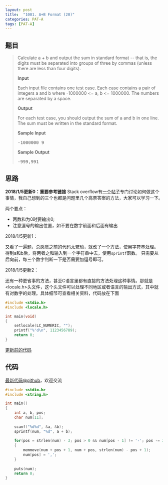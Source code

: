 ```yaml
---
layout: post
title:  "1001. A+B Format (20)"
categories: PAT-A
tags: [PAT-A]
---
```

## 题目

> <div id="problemContent">
> <p>Calculate a + b and output the sum in standard format -- that is, the digits must be separated into groups of three by commas (unless there are less than four digits).</p>
> <p><b>Input</b></p>
> <p>Each input file contains one test case.  Each case contains a pair of integers a and b where -1000000 &lt;= a, b &lt;= 1000000.  The numbers are separated by a space.<p>
> <p><b>Output</b></p>
> <p>For each test case, you should output the sum of a and b in one line.  The sum must be written in the standard format. </p>
> <b>Sample Input</b><pre>
> -1000000 9
> </pre>
> <b>Sample Output</b><pre>
> -999,991
> </pre>
> </p></p></div>

## 思路

**2018/1/5更新0：重要参考链接**
Stack overflow有[一个帖子](https://stackoverflow.com/questions/1449805/how-to-format-a-number-from-1123456789-to-1-123-456-789-in-c)专门讨论如何做这个事情，我自己想到的三个也都是问题里几个高票答案的方法，大家可以学习一下。

两个要点：
- 两数和为0时要输出0;
- 注意逗号的输出位置，如不要在数字前面和后面有输出

2018/1/5更新1：

又看了一遍题，总感觉之前的代码太繁琐，就改了一个方法，使用字符串处理。
得到a和b后，将两者之和输入到一个字符串中去，使用`sprintf`函数。
只需要从后向前，每三个数字判断一下是否需要加逗号即可。

2018/1/5更新2：

还有一种更省事的方法，甚至C语言里都有直接的方法处理这种事情。那就是<locale.h>头文件，这个头文件可以处理不同地区或者语言的输出方式，其中就有对数字的处理。具体细节可查看相关资料，代码放在下面
```c
#include <stdio.h>
#include <locale.h>

int main(void)
{
    setlocale(LC_NUMERIC, "");
    printf("%'d\n", 1123456789);
    return 0;
}
```

[更新前的代码](https://github.com/OliverLew/PAT/blob/8c2a69d350e254a03397227f1a7b7e28097a9ed3/PATAdvanced/1001.c)

## 代码

[最新代码@github](https://github.com/OliverLew/PAT/blob/master/PATAdvanced/1001.c)，欢迎交流
```c
#include <stdio.h>
#include <string.h>

int main()
{
    int a, b, pos;
    char num[11];
    
    scanf("%d%d", &a, &b);
    sprintf(num, "%d", a + b);
    
    for(pos = strlen(num) - 3; pos > 0 && num[pos - 1] != '-'; pos -= 3)
    {
        memmove(num + pos + 1, num + pos, strlen(num) - pos + 1);
        num[pos] = ',';
    }
    
    puts(num);
    return 0;
}

```